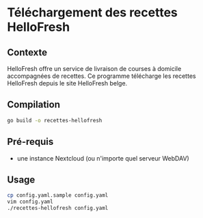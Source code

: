# Téléchargement des recettes HelloFresh

## Contexte

HelloFresh offre un service de livraison de courses à domicile accompagnées de recettes.
Ce programme télécharge les recettes HelloFresh depuis le site HelloFresh belge.

## Compilation

```sh
go build -o recettes-hellofresh
```

## Pré-requis

* une instance Nextcloud (ou n'importe quel serveur WebDAV)

## Usage

```sh
cp config.yaml.sample config.yaml
vim config.yaml
./recettes-hellofresh config.yaml
```
